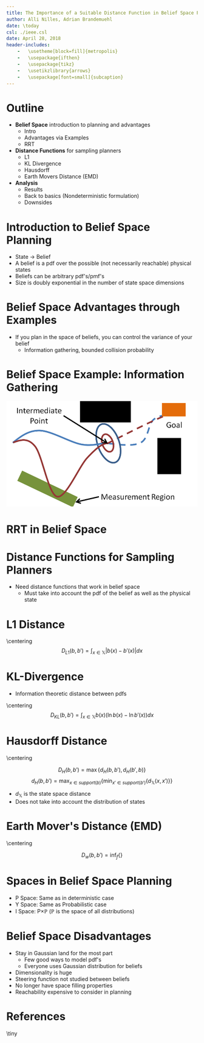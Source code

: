 ```yaml
---
title: The Importance of a Suitable Distance Function in Belief Space Planning
author: Alli Nilles, Adrian Brandemuehl
date: \today
csl: ./ieee.csl
date: April 28, 2018
header-includes:
    -   \usetheme[block=fill]{metropolis}
    -   \usepackage{ifthen}
    -   \usepackage{tikz}
    -   \usetikzlibrary{arrows}
    -   \usepackage[font=small]{subcaption}
---
```




Outline
=======


*   **Belief Space** introduction to planning and advantages
    -   Intro
    -   Advantages via Examples
    -   RRT
*   **Distance Functions** for sampling planners
    -   L1
    -   KL Divergence
    -   Hausdorff
    -   Earth Movers Distance (EMD)
*   **Analysis** 
    -   Results
    -   Back to basics (Nondeterministic formulation)
    -   Downsides


Introduction to Belief Space Planning
=====================================

* State -> Belief
* A belief is a pdf over the possible (not necessarily reachable) physical states 
* Beliefs can be arbitrary pdf's/pmf's
* Size is doubly exponential in the number of state space dimensions

Belief Space Advantages through Examples
========================================

* If you plan in the space of beliefs, you can control the variance of your belief
  - Information gathering, bounded collision probability

Belief Space Example: Information Gathering
===========================================

![Given a region with available localization, the robot can plan to reduce variance by entering the measurement area [^1]](./figures/information-gathering.png)

[^1]: [@NickRoy], Bry & Roy ICRA 2011

RRT in Belief Space
===================




Distance Functions for Sampling Planners
============================


* Need distance functions that work in belief space
	- Must take into account the pdf of the belief as well as the physical state

L1 Distance
===========


\centering
$$D_{L1}(b, b') = \int_{x \in \mathbb{X}} | b(x) - b'(x) | dx$$


KL-Divergence
=============


* Information theoretic distance between pdfs

\centering
$$D_{KL}(b, b') = \int_{x \in \mathbb{X}} b(x)(\ln b(x) - \ln b'(x)) dx$$




Hausdorff Distance
==================


\centering

$$D_{H}(b, b') = \max\Big\{d_{H}(b,b'), d_{H}(b', b)\Big\}$$
$$d_{H}(b, b') = \max_{x \in support(b)}\bigg\{ \min_{x' \in support(b')} \{ d_{\mathbb{X}}(x, x') \}\bigg\}$$

* $d_{\mathbb{X}}$ is the state space distance
* Does not take into account the distribution of states


Earth Mover's Distance (EMD)
============================

\centering

$$D_{w}(b, b') = \inf_{f} \bigg\{   \bigg\}$$


Spaces in Belief Space Planning
===============================

* P Space: Same as in deterministic case
* Y Space: Same as Probabilistic case
* I Space: P$\times \mathbb{P}$ ($\mathbb{P}$ is the space of all distributions)


Belief Space Disadvantages
=============

* Stay in Gaussian land for the most part
  - Few good ways to model pdf's
  - Everyone uses Gaussian distribution for beliefs
* Dimensionality is huge
* Steering function not studied between beliefs
* No longer have space filling properties
* Reachability expensive to consider in planning



References
==========

\tiny

